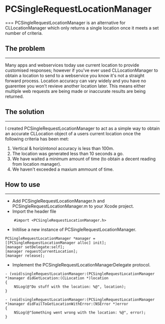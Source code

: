 # PCSingleRequestLocationManager
===
PCSingleRequestLocationManager is an alternative for CLLocationManager which only returns a single location once it meets a set number of criteria. 

## The problem
---
Many apps and webservices today use current location to provide customised responses; however if you've ever used CLLocationManager to obtain a location to send to a webservice you know it's not a straight forward process. Location accuracy can vary widely and you have no guarentee you won't revieve another location later. This means either multiple web requests are being made or inaccurate results are being returned.

## The solution
---
I created PCSingleRequestLocationManager to act as a simple way to obtain an accurate CLLocation object of a users current location once the following criteria has been met:

1. Vertical & horizintonol accuracy is less than 100m.
1. The location was generated less than 10 seconds a go.
1. We have waited a minimum amount of time (to obtain a decent reading from location manager).
1. We haven't exceeded a maxium ammount of time.

## How to use
---
* Add PCSingleRequestLocationManager.h and PCSingleRequestLocationManager.m to your Xcode project.
* Import the header file 
```objc
	#import <PCSingleRequestLocationManager.h>
```
* Initilise a new instance of PCSingleRequestLocationManager.

```objc
PCSingleRequestLocationManager *manager = [[PCSingleRequestLocationManager alloc] init];
[manager setDelegate:self];
[manager requestCurrentLocation];
[manager release];
```

* Implement the PCSingleRequestLocationManagerDelegate protocol.

```objc
- (void)singleRequestLocationManager:(PCSingleRequestLocationManager *)manager didGetLocation:(CLLocation *)location
{
	NSLog(@"Do stuff with the location: %@", location);
}
```

```objc
- (void)singleRequestLocationManager:(PCSingleRequestLocationManager *)manager didFailToGetLocationWithError:(NSError *)error
{
    NSLog(@"Something went wrong with the location: %@", error);
}
```